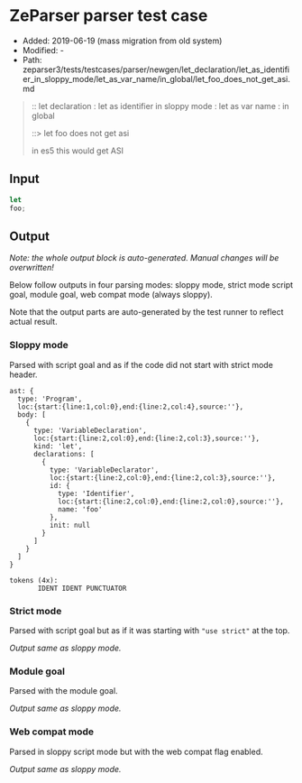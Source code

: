 # ZeParser parser test case

- Added: 2019-06-19 (mass migration from old system)
- Modified: -
- Path: zeparser3/tests/testcases/parser/newgen/let_declaration/let_as_identifier_in_sloppy_mode/let_as_var_name/in_global/let_foo_does_not_get_asi.md

> :: let declaration : let as identifier in sloppy mode : let as var name : in global
>
> ::> let foo does not get asi
>
> in es5 this would get ASI

## Input

`````js
let
foo;
`````

## Output

_Note: the whole output block is auto-generated. Manual changes will be overwritten!_

Below follow outputs in four parsing modes: sloppy mode, strict mode script goal, module goal, web compat mode (always sloppy).

Note that the output parts are auto-generated by the test runner to reflect actual result.

### Sloppy mode

Parsed with script goal and as if the code did not start with strict mode header.

`````
ast: {
  type: 'Program',
  loc:{start:{line:1,col:0},end:{line:2,col:4},source:''},
  body: [
    {
      type: 'VariableDeclaration',
      loc:{start:{line:2,col:0},end:{line:2,col:3},source:''},
      kind: 'let',
      declarations: [
        {
          type: 'VariableDeclarator',
          loc:{start:{line:2,col:0},end:{line:2,col:3},source:''},
          id: {
            type: 'Identifier',
            loc:{start:{line:2,col:0},end:{line:2,col:0},source:''},
            name: 'foo'
          },
          init: null
        }
      ]
    }
  ]
}

tokens (4x):
       IDENT IDENT PUNCTUATOR
`````

### Strict mode

Parsed with script goal but as if it was starting with `"use strict"` at the top.

_Output same as sloppy mode._

### Module goal

Parsed with the module goal.

_Output same as sloppy mode._

### Web compat mode

Parsed in sloppy script mode but with the web compat flag enabled.

_Output same as sloppy mode._

